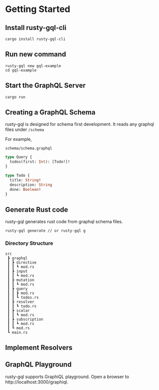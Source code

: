 # Getting Started
## Install rusty-gql-cli
```
cargo install rusty-gql-cli
```

## Run new command
```
rusty-gql new gql-example
cd gql-example
```

## Start the GraphQL Server
```
cargo run
```

## Creating a GraphQL Schema
rusty-gql is designed for schema first development.
It reads any graphql files under `/schema`

For example,

`schema/schema.graphql`
``` graphql
type Query {
  todos(first: Int): [Todo!]!
}

type Todo {
  title: String!
  description: String
  done: Boolean!
}
```

## Generate Rust code
rusty-gql generates rust code from graphql schema files.
```
rusty-gql generate // or rusty-gql g
```

### Directory Structure
```
src
 ┣ graphql
 ┃ ┣ directive
 ┃ ┃ ┗ mod.rs
 ┃ ┣ input
 ┃ ┃ ┗ mod.rs
 ┃ ┣ mutation
 ┃ ┃ ┗ mod.rs
 ┃ ┣ query
 ┃ ┃ ┣ mod.rs
 ┃ ┃ ┗ todos.rs
 ┃ ┣ resolver
 ┃ ┃ ┗ todo.rs
 ┃ ┣ scalar
 ┃ ┃ ┗ mod.rs
 ┃ ┣ subscription
 ┃ ┃ ┗ mod.rs
 ┃ ┗ mod.rs
 ┗ main.rs
```

## Implement Resolvers
## GraphQL Playground
rusty-gql supports GraphiQL playground.
Open a browser to http://localhost:3000/graphiql.
